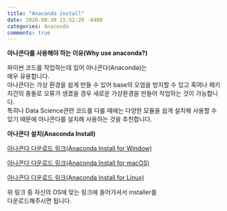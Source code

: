 ```yaml
---
title: "Anaconda install"
date: 2020-08-30 15:52:28 -0400
categories: Anaconda
comments: true
---
```

**아나콘다를 사용해야 하는 이유(Why use anaconda?)**

파이썬 코드를 작업하는데 있어 아나콘다(Anaconda)는   
매우 유용합니다.   
아나콘다는 가상 환경을 쉽게 만들 수 있어 base의 오염을 방지할 수 있고 혹여나 패키지간의 충돌로 오류가 생겼을 경우 새로운 가상환경을 만들어 작업하는 것이 가능합니다.   
특히나 Data Science관련 코드를 다룰 때에는 다양한 모듈을 쉽게 설치해 사용할 수 있기 때문에 아나콘다를 설치해 사용하는 것을 추천합니다.   

**아나콘다 설치(Anaconda Install)**

[아나콘다 다운로드 링크(Anaconda Install for Window)]

[아나콘다 다운로드 링크(Anaconda Install for macOS)]

[아나콘다 다운로드 링크(Anaconda Install for Linux)]

위 링크 중 자신의 OS에 맞는 링크에 들어가셔서 installer를   
다운로드해주시면 됩니다.   

[아나콘다 다운로드 링크(Anaconda Install for Window)]: https://www.anaconda.com/products/individual#windows
[아나콘다 다운로드 링크(Anaconda Install for macOS)]: https://www.anaconda.com/products/individual#macos
[아나콘다 다운로드 링크(Anaconda Install for Linux)]: https://www.anaconda.com/products/individual#linux
